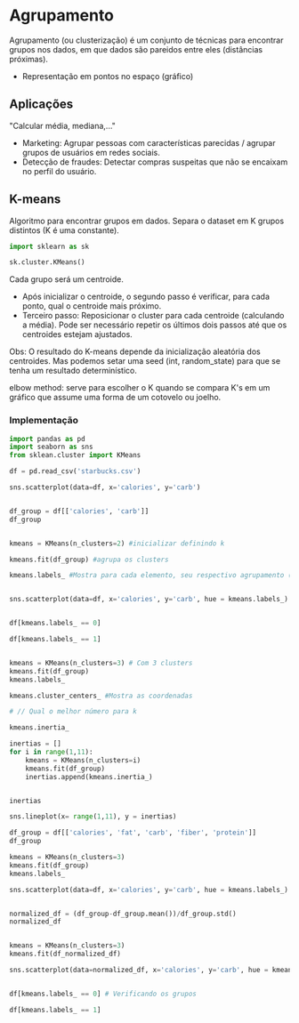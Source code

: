 # Agrupamento

Agrupamento (ou clusterização) é um conjunto de técnicas para encontrar grupos nos dados, em que dados são pareidos entre eles (distâncias próximas).

- Representação em pontos no espaço (gráfico)


## Aplicações

"Calcular média, mediana,..."
- Marketing: Agrupar pessoas com características parecidas / agrupar grupos de usuários em redes sociais.
- Detecção de fraudes: Detectar compras suspeitas que não se encaixam no perfil do usuário.

## K-means

Algoritmo para encontrar grupos em dados.
Separa o dataset em K grupos distintos (K é uma constante).

```python
import sklearn as sk

sk.cluster.KMeans()

```

Cada grupo será um centroide.
- Após inicializar o centroide, o segundo passo é verificar, para cada ponto, qual o centroide mais próximo.
- Terceiro passo: Reposicionar o cluster para cada centroide (calculando a média).
Pode ser necessário repetir os últimos dois passos até que os centroides estejam ajustados.

Obs: O resultado do K-means depende da inicialização aleatória dos centroides. Mas podemos setar uma seed (int, random_state) para que se tenha um resultado determinístico.

elbow method: serve para escolher o K quando se compara K's em um gráfico que assume uma forma de um cotovelo ou joelho.

### Implementação

```python
import pandas as pd
import seaborn as sns
from sklean.cluster import KMeans

df = pd.read_csv('starbucks.csv')

sns.scatterplot(data=df, x='calories', y='carb')


df_group = df[['calories', 'carb']]
df_group


kmeans = KMeans(n_clusters=2) #inicializar definindo k

kmeans.fit(df_group) #agrupa os clusters

kmeans.labels_ #Mostra para cada elemento, seu respectivo agrupamento (0, 1, 2,...,n-1)


sns.scatterplot(data=df, x='calories', y='carb', hue = kmeans.labels_)


df[kmeans.labels_ == 0]

df[kmeans.labels_ == 1]


kmeans = KMeans(n_clusters=3) # Com 3 clusters
kmeans.fit(df_group)
kmeans.labels_

kmeans.cluster_centers_ #Mostra as coordenadas

# // Qual o melhor número para k

kmeans.inertia_

inertias = []
for i in range(1,11):
	kmeans = KMeans(n_clusters=i)
	kmeans.fit(df_group)
	inertias.append(kmeans.inertia_)


inertias

sns.lineplot(x= range(1,11), y = inertias)

```


```python
df_group = df[['calories', 'fat', 'carb', 'fiber', 'protein']]
df_group

kmeans = KMeans(n_clusters=3)
kmeans.fit(df_group)
kmeans.labels_

sns.scatterplot(data=df, x='calories', y='carb', hue = kmeans.labels_)


normalized_df = (df_group-df_group.mean())/df_group.std()
normalized_df


kmeans = KMeans(n_clusters=3)
kmeans.fit(df_normalized_df)

sns.scatterplot(data=normalized_df, x='calories', y='carb', hue = kmeans.labels_)


df[kmeans.labels_ == 0] # Verificando os grupos

df[kmeans.labels_ == 1]



```
